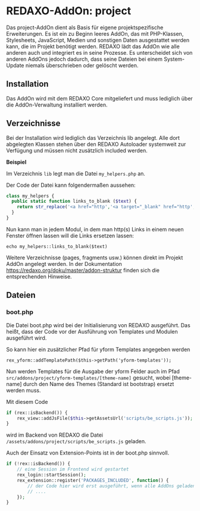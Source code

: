REDAXO-AddOn: project
=====================

Das project-AddOn dient als Basis für eigene projektspezifische Erweiterungen. Es ist ein zu Beginn leeres AddOn, das mit PHP-Klassen, Stylesheets, JavaScript, Medien und sonstigen Daten ausgestattet werden kann, die im Projekt benötigt werden. REDAXO lädt das AddOn wie alle anderen auch und integriert es in seine Prozesse. Es unterscheidet sich von anderen AddOns jedoch dadurch, dass seine Dateien bei einem System-Update niemals überschrieben oder gelöscht werden.

Installation
------------

Das AddOn wird mit dem REDAXO Core mitgeliefert und muss lediglich über die AddOn-Verwaltung installiert werden.

Verzeichnisse
-------------

Bei der Installation wird lediglich das Verzeichnis lib angelegt. Alle dort abgelegten Klassen stehen über den REDAXO Autoloader systemweit zur Verfügung und müssen nicht zusätzlich included werden.

**Beispiel**

Im Verzeichnis `lib` legt man die Datei `my_helpers.php` an.

Der Code der Datei kann folgendermaßen aussehen:

```php
class my_helpers {
  public static function links_to_blank ($text) {
    return str_replace('<a href="http','<a target="_blank" href="http',$text);
  }
}
```

Nun kann man in jedem Modul, in dem man http(s) Links in einem neuen Fenster öffnen lassen will die Links ersetzen lassen:

`echo my_helpers::links_to_blank($text)`


Weitere Verzeichnisse (pages, fragments usw.) können direkt im Projekt AddOn angelegt werden. In der Dokumentation https://redaxo.org/doku/master/addon-struktur finden sich die entsprechenden Hinweise.

Dateien
-------

### boot.php

Die Datei boot.php wird bei der Initialisierung von REDAXO ausgeführt. Das heißt, dass der Code vor der Ausführung von Templates und Modulen ausgeführt wird.

So kann hier ein zusätzlicher Pfad für yform Templates angegeben werden

`rex_yform::addTemplatePath($this->getPath('yform-templates'));`

Nun werden Templates für die Ausgabe der yform Felder auch im Pfad `src/addons/project/yform-templates/[theme-name]` gesucht, wobei [theme-name] durch den Name des Themes (Standard ist bootstrap) ersetzt werden muss.

Mit diesem Code

```php
if (rex::isBackend()) {
    rex_view::addJsFile($this->getAssetsUrl('scripts/be_scripts.js'));    
}
```

wird im Backend von REDAXO die Datei `/assets/addons/project/scripts/be_scripts.js` geladen.

Auch der Einsatz von Extension-Points ist in der boot.php sinnvoll.

```php
if (!rex::isBackend()) {
    // eine Session im Frontend wird gestartet
    rex_login::startSession();    
    rex_extension::register('PACKAGES_INCLUDED', function() {
        // der Code hier wird erst ausgeführt, wenn alle AddOns geladen sind
        // ....
    });
}
```
